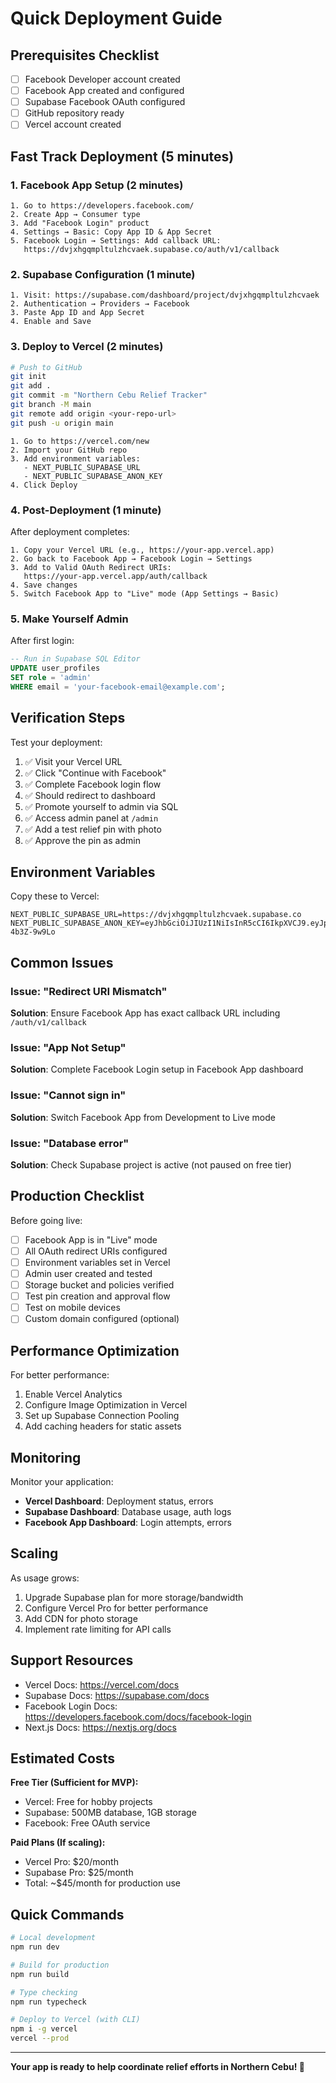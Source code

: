 # Quick Deployment Guide

## Prerequisites Checklist

- [ ] Facebook Developer account created
- [ ] Facebook App created and configured
- [ ] Supabase Facebook OAuth configured
- [ ] GitHub repository ready
- [ ] Vercel account created

## Fast Track Deployment (5 minutes)

### 1. Facebook App Setup (2 minutes)

```
1. Go to https://developers.facebook.com/
2. Create App → Consumer type
3. Add "Facebook Login" product
4. Settings → Basic: Copy App ID & App Secret
5. Facebook Login → Settings: Add callback URL:
   https://dvjxhgqmpltulzhcvaek.supabase.co/auth/v1/callback
```

### 2. Supabase Configuration (1 minute)

```
1. Visit: https://supabase.com/dashboard/project/dvjxhgqmpltulzhcvaek
2. Authentication → Providers → Facebook
3. Paste App ID and App Secret
4. Enable and Save
```

### 3. Deploy to Vercel (2 minutes)

```bash
# Push to GitHub
git init
git add .
git commit -m "Northern Cebu Relief Tracker"
git branch -M main
git remote add origin <your-repo-url>
git push -u origin main
```

```
1. Go to https://vercel.com/new
2. Import your GitHub repo
3. Add environment variables:
   - NEXT_PUBLIC_SUPABASE_URL
   - NEXT_PUBLIC_SUPABASE_ANON_KEY
4. Click Deploy
```

### 4. Post-Deployment (1 minute)

After deployment completes:

```
1. Copy your Vercel URL (e.g., https://your-app.vercel.app)
2. Go back to Facebook App → Facebook Login → Settings
3. Add to Valid OAuth Redirect URIs:
   https://your-app.vercel.app/auth/callback
4. Save changes
5. Switch Facebook App to "Live" mode (App Settings → Basic)
```

### 5. Make Yourself Admin

After first login:

```sql
-- Run in Supabase SQL Editor
UPDATE user_profiles
SET role = 'admin'
WHERE email = 'your-facebook-email@example.com';
```

## Verification Steps

Test your deployment:

1. ✅ Visit your Vercel URL
2. ✅ Click "Continue with Facebook"
3. ✅ Complete Facebook login flow
4. ✅ Should redirect to dashboard
5. ✅ Promote yourself to admin via SQL
6. ✅ Access admin panel at `/admin`
7. ✅ Add a test relief pin with photo
8. ✅ Approve the pin as admin

## Environment Variables

Copy these to Vercel:

```env
NEXT_PUBLIC_SUPABASE_URL=https://dvjxhgqmpltulzhcvaek.supabase.co
NEXT_PUBLIC_SUPABASE_ANON_KEY=eyJhbGciOiJIUzI1NiIsInR5cCI6IkpXVCJ9.eyJpc3MiOiJzdXBhYmFzZSIsInJlZiI6ImR2anhoZ3FtcGx0dWx6aGN2YWVrIiwicm9sZSI6ImFub24iLCJpYXQiOjE3NTk1MTI5MTYsImV4cCI6MjA3NTA4ODkxNn0.34Doh6tGeRT2igSdC2NKiAWuke8p2lgT-4b3Z-9w9Lo
```

## Common Issues

### Issue: "Redirect URI Mismatch"
**Solution**: Ensure Facebook App has exact callback URL including `/auth/v1/callback`

### Issue: "App Not Setup"
**Solution**: Complete Facebook Login setup in Facebook App dashboard

### Issue: "Cannot sign in"
**Solution**: Switch Facebook App from Development to Live mode

### Issue: "Database error"
**Solution**: Check Supabase project is active (not paused on free tier)

## Production Checklist

Before going live:

- [ ] Facebook App is in "Live" mode
- [ ] All OAuth redirect URIs configured
- [ ] Environment variables set in Vercel
- [ ] Admin user created and tested
- [ ] Storage bucket and policies verified
- [ ] Test pin creation and approval flow
- [ ] Test on mobile devices
- [ ] Custom domain configured (optional)

## Performance Optimization

For better performance:

1. Enable Vercel Analytics
2. Configure Image Optimization in Vercel
3. Set up Supabase Connection Pooling
4. Add caching headers for static assets

## Monitoring

Monitor your application:

- **Vercel Dashboard**: Deployment status, errors
- **Supabase Dashboard**: Database usage, auth logs
- **Facebook App Dashboard**: Login attempts, errors

## Scaling

As usage grows:

1. Upgrade Supabase plan for more storage/bandwidth
2. Configure Vercel Pro for better performance
3. Add CDN for photo storage
4. Implement rate limiting for API calls

## Support Resources

- Vercel Docs: https://vercel.com/docs
- Supabase Docs: https://supabase.com/docs
- Facebook Login Docs: https://developers.facebook.com/docs/facebook-login
- Next.js Docs: https://nextjs.org/docs

## Estimated Costs

**Free Tier (Sufficient for MVP):**
- Vercel: Free for hobby projects
- Supabase: 500MB database, 1GB storage
- Facebook: Free OAuth service

**Paid Plans (If scaling):**
- Vercel Pro: $20/month
- Supabase Pro: $25/month
- Total: ~$45/month for production use

## Quick Commands

```bash
# Local development
npm run dev

# Build for production
npm run build

# Type checking
npm run typecheck

# Deploy to Vercel (with CLI)
npm i -g vercel
vercel --prod
```

---

**Your app is ready to help coordinate relief efforts in Northern Cebu! 🚀**
